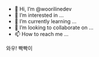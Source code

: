 - 👋 Hi, I’m @woorilinedev
- 👀 I’m interested in ...
- 🌱 I’m currently learning ...
- 💞️ I’m looking to collaborate on ...
- 📫 How to reach me ...

<!---
woorilinedev/woorilinedev is a ✨ special ✨ repository because its `README.md` (this file) appears on your GitHub profile.
You can click the Preview link to take a look at your changes.
--->


와우! 빡빡이
